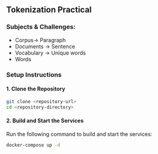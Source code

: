 ## Tokenization Practical


### Subjects & Challenges:
- Corpus-> Paragraph
- Documents -> Sentence
- Vocabulary -> Unique words
- Words


### Setup Instructions

#### 1. Clone the Repository

```bash
git clone <repository-url>
cd <repository-directory>
```

#### 2. Build and Start the Services

Run the following command to build and start the services:

```bash
docker-compose up -d
```

